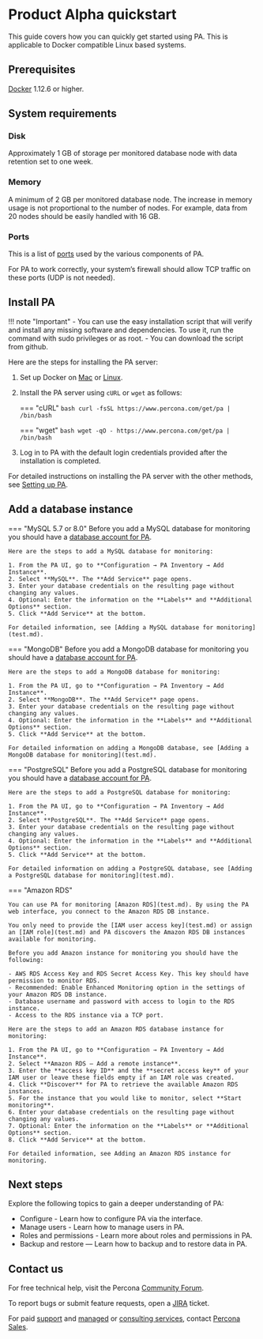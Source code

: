 # Product Alpha quickstart

This guide covers how you can quickly get started using PA. This is applicable to Docker compatible Linux based systems.

## Prerequisites

[Docker](test.md) 1.12.6 or higher.

## System requirements

### Disk

Approximately 1 GB of storage per monitored database node with data retention set to one week.

### Memory

A minimum of 2 GB per monitored database node. The increase in memory usage is not proportional to the number of nodes. For example, data from 20 nodes should be easily handled with 16 GB.

### Ports

This is a list of [ports](test.md) used by the various components of PA.

For PA to work correctly, your system’s firewall should allow TCP traffic on these ports (UDP is not needed).

## Install PA

!!! note "Important"
    - You can use the easy installation script that will verify and install any missing software and dependencies. To use it, run the command with sudo privileges or as root.
    - You can download the script from github.

Here are the steps for installing the PA server:

1. Set up Docker on [Mac](test.md) or [Linux](test.md).

2. Install the PA server using `cURL` or `wget` as follows:

    === "cURL"
        ```bash
        curl -fsSL https://www.percona.com/get/pa | /bin/bash
        ```

    === "wget"
        ```bash
        wget -qO - https://www.percona.com/get/pa | /bin/bash
        ```

3. Log in to PA with the default login credentials provided after the installation is completed.

For detailed instructions on installing the PA server with the other methods, see [Setting up PA](test2.md).

## Add a database instance

=== "MySQL 5.7 or 8.0"
    Before you add a MySQL database for monitoring you should have a [database account for PA](test.md).

    Here are the steps to add a MySQL database for monitoring:

    1. From the PA UI, go to **Configuration → PA Inventory → Add Instance**.
    2. Select **MySQL**. The **Add Service** page opens.
    3. Enter your database credentials on the resulting page without changing any values.
    4. Optional: Enter the information on the **Labels** and **Additional Options** section.
    5. Click **Add Service** at the bottom.

    For detailed information, see [Adding a MySQL database for monitoring](test.md).

=== "MongoDB"
    Before you add a MongoDB database for monitoring you should have a [database account for PA](test.md).

    Here are the steps to add a MongoDB database for monitoring:

    1. From the PA UI, go to **Configuration → PA Inventory → Add Instance**.
    2. Select **MongoDB**. The **Add Service** page opens.
    3. Enter your database credentials on the resulting page without changing any values.
    4. Optional: Enter the information in the **Labels** and **Additional Options** section.
    5. Click **Add Service** at the bottom.

    For detailed information on adding a MongoDB database, see [Adding a MongoDB database for monitoring](test.md).

=== "PostgreSQL"
    Before you add a PostgreSQL database for monitoring you should have a [database account for PA](test.md).

    Here are the steps to add a PostgreSQL database for monitoring:

    1. From the PA UI, go to **Configuration → PA Inventory → Add Instance**.
    2. Select **PostgreSQL**. The **Add Service** page opens.
    3. Enter your database credentials on the resulting page without changing any values.
    4. Optional: Enter the information in the **Labels** and **Additional Options** section.
    5. Click **Add Service** at the bottom.

    For detailed information on adding a PostgreSQL database, see [Adding a PostgreSQL database for monitoring](test.md).

=== "Amazon RDS"

    You can use PA for monitoring [Amazon RDS](test.md). By using the PA web interface, you connect to the Amazon RDS DB instance.

    You only need to provide the [IAM user access key](test.md) or assign an [IAM role](test.md) and PA discovers the Amazon RDS DB instances available for monitoring.

    Before you add Amazon instance for monitoring you should have the following:

    - AWS RDS Access Key and RDS Secret Access Key. This key should have permission to monitor RDS.
    - Recommended: Enable Enhanced Monitoring option in the settings of your Amazon RDS DB instance.
    - Database username and password with access to login to the RDS instance.
    - Access to the RDS instance via a TCP port.

    Here are the steps to add an Amazon RDS database instance for monitoring:

    1. From the PA UI, go to **Configuration → PA Inventory → Add Instance**.
    2. Select **Amazon RDS – Add a remote instance**.
    3. Enter the **access key ID** and the **secret access key** of your IAM user or leave these fields empty if an IAM role was created.
    4. Click **Discover** for PA to retrieve the available Amazon RDS instances.
    5. For the instance that you would like to monitor, select **Start monitoring**.
    6. Enter your database credentials on the resulting page without changing any values.
    7. Optional: Enter the information on the **Labels** or **Additional Options** section.
    8. Click **Add Service** at the bottom.

    For detailed information, see Adding an Amazon RDS instance for monitoring.

## Next steps

Explore the following topics to gain a deeper understanding of PA:

- Configure - Learn how to configure PA via the interface.
- Manage users - Learn how to manage users in PA.
- Roles and permissions - Learn more about roles and permissions in PA.
- Backup and restore — Learn how to backup and to restore data in PA.

## Contact us

For free technical help, visit the Percona [Community Forum](test.md).

To report bugs or submit feature requests, open a [JIRA](test.md) ticket.

For paid [support](test.md) and [managed](test.md) or [consulting services](test.md), contact [Percona Sales](test.md).